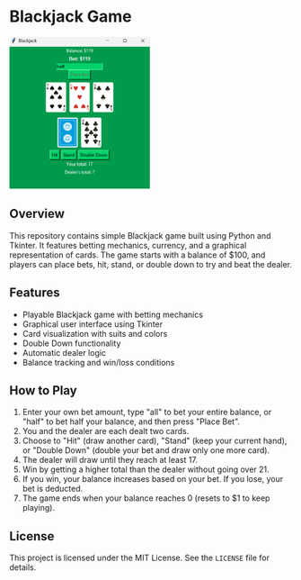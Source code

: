 # Blackjack Game

![](assets/example.png)

## Overview
This repository contains simple Blackjack game built using Python and Tkinter. It features betting mechanics, currency, and a graphical representation of cards. The game starts with a balance of $100, and players can place bets, hit, stand, or double down to try and beat the dealer.

## Features
- Playable Blackjack game with betting mechanics
- Graphical user interface using Tkinter
- Card visualization with suits and colors
- Double Down functionality
- Automatic dealer logic
- Balance tracking and win/loss conditions

## How to Play
1. Enter your own bet amount, type "all" to bet your entire balance, or "half" to bet half your balance, and then press "Place Bet".
2. You and the dealer are each dealt two cards.
3. Choose to "Hit" (draw another card), "Stand" (keep your current hand), or "Double Down" (double your bet and draw only one more card).
4. The dealer will draw until they reach at least 17.
5. Win by getting a higher total than the dealer without going over 21.
6. If you win, your balance increases based on your bet. If you lose, your bet is deducted.
7. The game ends when your balance reaches 0 (resets to $1 to keep playing).

## License
This project is licensed under the MIT License. See the `LICENSE` file for details.